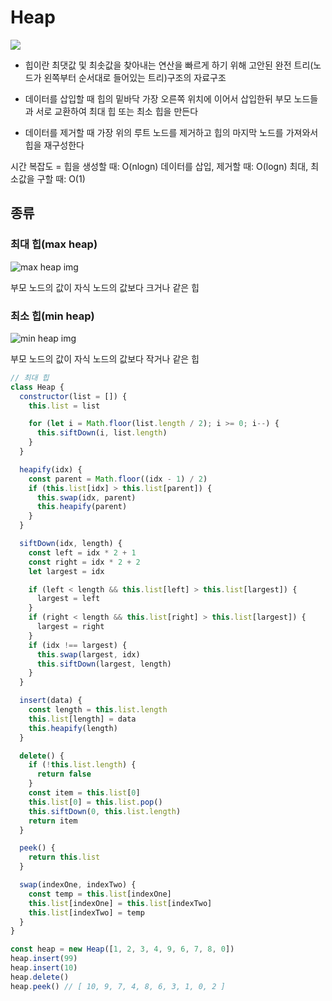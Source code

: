 # Heap

<img src='https://upload.wikimedia.org/wikipedia/commons/thumb/3/38/Max-Heap.svg/480px-Max-Heap.svg.png'/>

- 힙이란 최댓값 및 최솟값을 찾아내는 연산을 빠르게 하기 위해 고안된 완전 트리(노드가 왼쪽부터 순서대로 들어있는 트리)구조의 자료구조

- 데이터를 삽입할 때 힙의 밑바닥 가장 오른쪽 위치에 이어서 삽입한뒤 부모 노드들과 서로 교환하여 최대 힙 또는 최소 힙을 만든다

- 데이터를 제거할 때 가장 위의 루트 노드를 제거하고 힙의 마지막 노드를 가져와서 힙을 재구성한다

시간 복잡도 = 힙을 생성할 때: O(nlogn) 데이터를 삽입, 제거할 때: O(logn) 최대, 최소값을 구할 때: O(1)

## 종류

### 최대 힙(max heap)

![max heap img](https://camo.githubusercontent.com/cf3c66d0d2ed67af70a8bc500fc215526d266a0d/68747470733a2f2f75706c6f61642e77696b696d656469612e6f72672f77696b6970656469612f636f6d6d6f6e732f332f33382f4d61782d486561702e737667)

부모 노드의 값이 자식 노드의 값보다 크거나 같은 힙

### 최소 힙(min heap)

![min heap img](https://camo.githubusercontent.com/16e4220b69a866f97cc20d934c4b16fe5b9147de/68747470733a2f2f75706c6f61642e77696b696d656469612e6f72672f77696b6970656469612f636f6d6d6f6e732f362f36392f4d696e2d686561702e706e67)

부모 노드의 값이 자식 노드의 값보다 작거나 같은 힙

```javascript
// 최대 힙
class Heap {
  constructor(list = []) {
    this.list = list

    for (let i = Math.floor(list.length / 2); i >= 0; i--) {
      this.siftDown(i, list.length)
    }
  }

  heapify(idx) {
    const parent = Math.floor((idx - 1) / 2)
    if (this.list[idx] > this.list[parent]) {
      this.swap(idx, parent)
      this.heapify(parent)
    }
  }

  siftDown(idx, length) {
    const left = idx * 2 + 1
    const right = idx * 2 + 2
    let largest = idx

    if (left < length && this.list[left] > this.list[largest]) {
      largest = left
    }
    if (right < length && this.list[right] > this.list[largest]) {
      largest = right
    }
    if (idx !== largest) {
      this.swap(largest, idx)
      this.siftDown(largest, length)
    }
  }

  insert(data) {
    const length = this.list.length
    this.list[length] = data
    this.heapify(length)
  }

  delete() {
    if (!this.list.length) {
      return false
    }
    const item = this.list[0]
    this.list[0] = this.list.pop()
    this.siftDown(0, this.list.length)
    return item
  }

  peek() {
    return this.list
  }

  swap(indexOne, indexTwo) {
    const temp = this.list[indexOne]
    this.list[indexOne] = this.list[indexTwo]
    this.list[indexTwo] = temp
  }
}

const heap = new Heap([1, 2, 3, 4, 9, 6, 7, 8, 0])
heap.insert(99)
heap.insert(10)
heap.delete()
heap.peek() // [ 10, 9, 7, 4, 8, 6, 3, 1, 0, 2 ]
```
